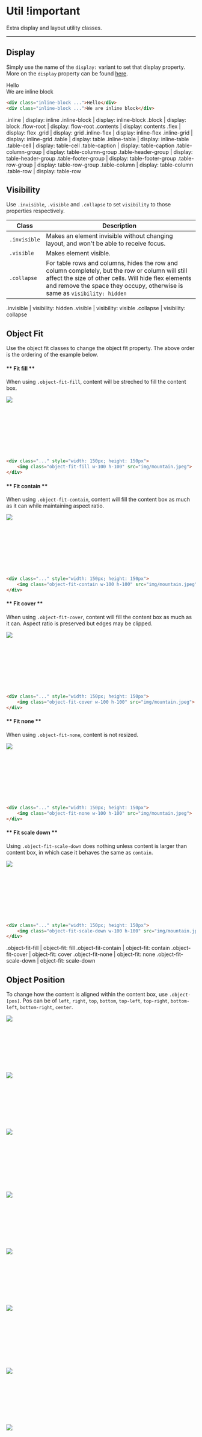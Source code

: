 # **Util** <span class="important-badge">!important</span>

<p class="m-0 mt-md">Extra display and layout utility classes.</p>

---

## Display

Simply use the name of the `display:` variant to set that display property. More on the `display` property can be found [here](https://developer.mozilla.org/en-US/docs/Web/CSS/display).

<div class="demo white">
    <div class="inline-block bg-light-blue p-md border-radius">Hello</div>
    <div class="inline-block bg-light-blue p-md border-radius">We are inline block</div>
</div>

```html
<div class="inline-block ...">Hello</div>
<div class="inline-block ...">We are inline block</div>
```

<cssprops>
.inline | display: inline
.inline-block | display: inline-block
.block | display: block
.flow-root | display: flow-root
.contents | display: contents
.flex | display: flex
.grid | display: grid
.inline-flex | display: inline-flex
.inline-grid | display: inline-grid
.table | display: table
.inline-table | display: inline-table
.table-cell | display: table-cell
.table-caption | display: table-caption
.table-column-group | display: table-column-group
.table-header-group | display: table-header-group
.table-footer-group | display: table-footer-group
.table-row-group | display: table-row-group
.table-column | display: table-column
.table-row | display: table-row
</cssprops>


## Visibility

Use `.invisible`, `.visible` and `.collapse` to set `visibility` to those properties respectively.

|Class|Description|
|---|---|
|`.invisible`|Makes an element invisible without changing layout, and won't be able to receive focus.|
|`.visible`|Makes element visible.|
|`.collapse`|For table rows and columns, hides the row and column completely, but the row or column will still affect the size of other cells. Will hide flex elements and remove the space they occupy, otherwise is same as `visibility: hidden`|

<cssprops>
.invisible | visibility: hidden
.visible | visibility: visible
.collapse | visibility: collapse
</cssprops>


## Object Fit

Use the object fit classes to change 
the object fit property. The above order is the ordering of the example below.

<!-- tabs:start -->

#### ** Fit fill **

When using `.object-fit-fill`, content will be streched to fill the content box.

<div class="demo">
    <div class="bg-lighter-blue-gray striped-bg inline-block m-sm border" style="width: 150px; height: 150px">
        <img class="object-fit-fill w-100 h-100" src="img/mountain.jpeg">
    </div>
</div>

```html
<div class="..." style="width: 150px; height: 150px">
    <img class="object-fit-fill w-100 h-100" src="img/mountain.jpeg">
</div>
```

#### ** Fit contain **

When using `.object-fit-contain`, content will fill the content box as much as it can while maintaining aspect ratio.

<div class="demo">
    <div class="bg-lighter-blue-gray striped-bg inline-block m-sm border" style="width: 150px; height: 150px">
        <img class="object-fit-contain w-100 h-100" src="img/mountain.jpeg">
    </div>
</div>

```html
<div class="..." style="width: 150px; height: 150px">
    <img class="object-fit-contain w-100 h-100" src="img/mountain.jpeg">
</div>
```

#### ** Fit cover **

When using `.object-fit-cover`, content will fill the content box as much as it can. Aspect ratio is preserved but edges may be clipped.

<div class="demo">
    <div class="bg-lighter-blue-gray striped-bg inline-block m-sm border" style="width: 150px; height: 150px">
        <img class="object-fit-cover w-100 h-100" src="img/mountain.jpeg">
    </div>
</div>

```html
<div class="..." style="width: 150px; height: 150px">
    <img class="object-fit-cover w-100 h-100" src="img/mountain.jpeg">
</div>
```

#### ** Fit none **

When using `.object-fit-none`, content is not resized.

<div class="demo">
    <div class="bg-lighter-blue-gray striped-bg inline-block m-sm border" style="width: 150px; height: 150px">
        <img class="object-fit-none w-100 h-100" src="img/mountain.jpeg">
    </div>
</div>

```html
<div class="..." style="width: 150px; height: 150px">
    <img class="object-fit-none w-100 h-100" src="img/mountain.jpeg">
</div>
```

#### ** Fit scale down **

Using `.object-fit-scale-down` does nothing unless content is larger than content box, in which case it behaves the same as `contain`.

<div class="demo">
   <div class="bg-lighter-blue-gray striped-bg inline-block m-sm border" style="width: 150px; height: 150px">
        <img class="object-fit-scale-down w-100 h-100" src="img/mountain.jpeg">
    </div>
</div>


```html
<div class="..." style="width: 150px; height: 150px">
    <img class="object-fit-scale-down w-100 h-100" src="img/mountain.jpeg">
</div>
```
<!-- tabs:end -->

<cssprops>
.object-fit-fill | object-fit: fill
.object-fit-contain | object-fit: contain
.object-fit-cover | object-fit: cover
.object-fit-none | object-fit: none
.object-fit-scale-down | object-fit: scale-down
</cssprops>



## Object Position

To change how the content is aligned within the content box, use `.object-[pos]`. Pos can be
of `left`, `right`, `top`, `bottom`, `top-left`, `top-right`, `bottom-left`, `bottom-right`, `center`.

<div class="demo">
    <div class="bg-lighter-blue-gray striped-bg inline-block m-sm border" style="width: 200px; height: 150px">
        <img class="object-fit-none object-top-left w-100 h-100" src="img/mountain.jpeg">
    </div>
    <div class="bg-lighter-blue-gray striped-bg inline-block m-sm border" style="width: 200px; height: 150px">
        <img class="object-fit-none object-top w-100 h-100" src="img/mountain.jpeg">
    </div>
    <div class="bg-lighter-blue-gray striped-bg inline-block m-sm border" style="width: 200px; height: 150px">
        <img class="object-fit-none object-top-right w-100 h-100" src="img/mountain.jpeg">
    </div>
    <br>
    <div class="bg-lighter-blue-gray striped-bg inline-block m-sm border" style="width: 200px; height: 150px">
        <img class="object-fit-none object-left w-100 h-100" src="img/mountain.jpeg">
    </div>
    <div class="bg-lighter-blue-gray striped-bg inline-block m-sm border" style="width: 200px; height: 150px">
        <img class="object-fit-none object-center w-100 h-100" src="img/mountain.jpeg">
    </div>
    <div class="bg-lighter-blue-gray striped-bg inline-block m-sm border" style="width: 200px; height: 150px">
        <img class="object-fit-none object-right w-100 h-100" src="img/mountain.jpeg">
    </div>
    <br>
    <div class="bg-lighter-blue-gray striped-bg inline-block m-sm border" style="width: 200px; height: 150px">
        <img class="object-fit-none object-bottom-left w-100 h-100" src="img/mountain.jpeg">
    </div>
    <div class="bg-lighter-blue-gray striped-bg inline-block m-sm border" style="width: 200px; height: 150px">
        <img class="object-fit-none object-bottom w-100 h-100" src="img/mountain.jpeg">
    </div>
    <div class="bg-lighter-blue-gray striped-bg inline-block m-sm border" style="width: 200px; height: 150px">
        <img class="object-fit-none object-bottom-right w-100 h-100" src="img/mountain.jpeg">
    </div>
</div>

```html
<img class="object-fit-none  object-top-left     w-100 h-100" src="img/mountain.jpeg">
<img class="object-fit-none  object-top          w-100 h-100" src="img/mountain.jpeg">
<img class="object-fit-none  object-top-right    w-100 h-100" src="img/mountain.jpeg">
<img class="object-fit-none  object-left         w-100 h-100" src="img/mountain.jpeg">
<img class="object-fit-none  object-center       w-100 h-100" src="img/mountain.jpeg">
<img class="object-fit-none  object-right        w-100 h-100" src="img/mountain.jpeg">
<img class="object-fit-none  object-bottom-left  w-100 h-100" src="img/mountain.jpeg">
<img class="object-fit-none  object-bottom       w-100 h-100" src="img/mountain.jpeg">
<img class="object-fit-none  object-bottom-right w-100 h-100" src="img/mountain.jpeg">
```

<cssprops>
.object-left | object-position: left
.object-right | object-position: right
.object-top | object-position: top
.object-bottom | object-position: bottom
.object-top-left | object-position: left top
.object-top-right | object-position: right top
.object-bottom-left | object-position: left bottom
.object-bottom-right | object-position: right bottom
.object-center | object-position: center
</cssprops>


## Overscroll

Use `.overscroll-contain`, `.overscroll-none` and `.overscroll-auto` to change overscroll behavior.

You can also target a specific axis by using `.overflow-x-` and `.overflow-y-` as a prefix instead (ie, `.overscroll-x-none`).

<!-- tabs:start -->

#### ** Auto **

Use `.overscroll-auto` for default scrolling behavior.

<div class="demo text-left">
    <div class="overflow-y-scroll overscroll-auto mw-100 m-lg" style="width: 400px; height: 100px">
        <b>.overscroll-auto</b><br>
        I recommend you don't fire until you're within 40,000 kilometers. You did exactly what you had to do. You considered all your options, you tried every alternative and then you made the hard choice. Your head is not an artifact! I'm afraid I still don't understand, sir. You enjoyed that. Some days you get the bear, and some days the bear gets you.
    </div>
</div>

```html
<div class="overflow-y-scroll overscroll-auto ...">
    ...
</div>
```


#### ** Contain **

When using `.overscroll-contain`, scrolling in a scrollable child will not scroll the parent when a scroll boundary is reached.

<div class="demo text-left">
    <div class="overflow-y-scroll overscroll-contain mw-100 m-lg" style="width: 400px; height: 100px">
        <b>.overscroll-contain</b><br>
        I recommend you don't fire until you're within 40,000 kilometers. You did exactly what you had to do. You considered all your options, you tried every alternative and then you made the hard choice. Your head is not an artifact! I'm afraid I still don't understand, sir. You enjoyed that. Some days you get the bear, and some days the bear gets you.
    </div>
</div>

```html
<div class="overflow-y-scroll overscroll-contain ...">
    ...
</div>
```

#### ** None **

Using `.overscroll-none` does the same as `.overscroll-contain`, but also prevents other overscroll effects (like pull down to refresh on mobile browsers)

<div class="demo text-left">
    <div class="overflow-y-scroll overscroll-none mw-100 m-lg" style="width: 400px; height: 100px">
        <b>.overscroll-none</b><br>
        I recommend you don't fire until you're within 40,000 kilometers. You did exactly what you had to do. You considered all your options, you tried every alternative and then you made the hard choice. Your head is not an artifact! I'm afraid I still don't understand, sir. You enjoyed that. Some days you get the bear, and some days the bear gets you.
    </div>
</div>

```html
<div class="overflow-y-scroll overscroll-none ...">
    ...
</div>
```

<!-- tabs:end -->

<cssprops>
.overscroll-contain | overscroll-behavior: contain
.overscroll-none | overscroll-behavior: none
.overscroll-auto | overscroll-behavior: auto
---
.overscroll-x-contain | overscroll-behavior-x: contain
.overscroll-x-none | overscroll-behavior-x: none
.overscroll-x-auto | overscroll-behavior-x: auto
---
.overscroll-y-contain | overscroll-behavior-y: contain
.overscroll-y-none | overscroll-behavior-y: none
.overscroll-y-auto | overscroll-behavior-y: auto
</cssprops>


## Overflow

Use `.overflow-hidden`, `.overflow-scroll`, `.overflow-auto` to change the overflow.

You can use the `overflow-x-` or `overflow-y` prefix to target only a specific axis, ie `.overflow-x-scroll` to make 
a scrollbar appear along the x-axis.

<!-- tabs:start -->

#### ** Hidden **

When using `.overflow-hidden` the overflow is always hidden.

<div class="demo text-left">
    <div style="width: 350px; height: 150px" class="overflow-hidden border border-1 border-light-gray p-md inline-block m-sm">
        <b>.overflow-hidden</b><br><br>
        The history of nuclear physics as a discipline distinct from atomic physics starts with the discovery of radioactivity by Henri Becquerel in 1896 a year later was an indication that the atom had internal structure. At the beginning of the 20th century the accepted model of the atom was J. J. Thomson's "plum pudding" model in which the atom was a positively charged ball with smaller negatively charged electrons embedded inside it.
        <br><br>
        The 1903 Nobel Prize in Physics was awarded jointly to Becquerel, for his discovery and to Marie and Pierre Curie for their subsequent research into radioactivity. Rutherford was awarded the Nobel Prize in Chemistry in 1908 for his "investigations into the disintegration of the elements and the chemistry of radioactive substances".
    </div>
</div>

```html
<div style="width: 350px; height: 150px" class="overflow-hidden ...">
    <b>.overflow-hidden</b><br><br>
    The history of nuclear physics as a discipline...
</div>
```

#### ** Scroll **

When using `.overflow-scroll` a scrollbar is always shown.

<div class="demo text-left">
    <div style="width: 350px; height: 150px" class="overflow-scroll border border-1 border-light-gray p-md inline-block m-sm">
        <b>.overflow-scroll</b><br><br>
        The history of nuclear physics as a discipline distinct from atomic physics starts with the discovery of radioactivity by Henri Becquerel in 1896 a year later was an indication that the atom had internal structure. At the beginning of the 20th century the accepted model of the atom was J. J. Thomson's "plum pudding" model in which the atom was a positively charged ball with smaller negatively charged electrons embedded inside it.
        <br><br>
        The 1903 Nobel Prize in Physics was awarded jointly to Becquerel, for his discovery and to Marie and Pierre Curie for their subsequent research into radioactivity. Rutherford was awarded the Nobel Prize in Chemistry in 1908 for his "investigations into the disintegration of the elements and the chemistry of radioactive substances".
    </div>
</div>

```html
<div style="width: 350px; height: 150px" class="overflow-scroll ...">
    <b>.overflow-scroll</b><br><br>
    The history of nuclear physics as a discipline...
</div>
```

#### ** Auto **

When using `.overflow-auto` a scrollbar is only shown when needed.

<div class="demo text-left">
    <div style="width: 350px; height: 150px" class="overflow-auto border border-1 border-light-gray p-md inline-block m-sm">
        <b>.overflow-auto</b><br><br>
        The history of nuclear physics as a discipline distinct from atomic physics starts with the discovery of radioactivity by Henri Becquerel in 1896 a year later was an indication that the atom had internal structure. At the beginning of the 20th century the accepted model of the atom was J. J. Thomson's "plum pudding" model in which the atom was a positively charged ball with smaller negatively charged electrons embedded inside it.
        <br><br>
        The 1903 Nobel Prize in Physics was awarded jointly to Becquerel, for his discovery and to Marie and Pierre Curie for their subsequent research into radioactivity. Rutherford was awarded the Nobel Prize in Chemistry in 1908 for his "investigations into the disintegration of the elements and the chemistry of radioactive substances".
    </div>
</div>

```html
<div style="width: 350px; height: 150px" class="overflow-auto ...">
    <b>.overflow-auto</b><br><br>
    The history of nuclear physics as a discipline...
</div>
```

<!-- tabs:end -->

<cssprops>
.overflow-hidden | overflow: hidden
.overflow-scroll | overflow: scroll
.overflow-auto | overflow: auto
---
.overflow-x-hidden | overflow-x: hidden
.overflow-x-scroll | overflow-x: scroll
.overflow-x-auto | overflow-x: auto
---
.overflow-hidden-y | overflow-y: hidden
.overflow-scroll-y | overflow-y: scroll
.overflow-auto-y | overflow-y: auto
</cssprops>



## Z-index

Use `.z-0` through `.z-4` (including `.z-4`) and `.z-auto` to set the z-index:

<div class="demo relative">
    <div class="invisible" style="height: 90px"></div>
    <div class="bg-light-red white shadow-md border-radius absolute z-4" style="top: 17px; width: 80px; height: 80px; line-height: 80px">
        .z-4
    </div>
    <div class="bg-light-red white shadow-md border-radius absolute z-3" style="top: 20px; left: 85px; width: 80px; height: 80px; line-height: 80px">
        .z-3
    </div>
    <div class="bg-light-red white shadow-md border-radius absolute z-2" style="top: 23px; left: 150px; width: 80px; height: 80px; line-height: 80px">
        .z-2
    </div>
    <div class="bg-light-red white shadow-md border-radius absolute z-1" style="top: 26px; left: 215px; width: 80px; height: 80px; line-height: 80px">
        .z-1
    </div>
    <div class="bg-light-red white shadow-md border-radius absolute z-0" style="top: 29px; left: 280px; width: 80px; height: 80px; line-height: 80px">
        .z-0
    </div>
</div>

```html
<div class="z-0 ...">.z-0</div>
<div class="z-1 ...">.z-1</div>
<div class="z-2 ...">.z-2</div>
<div class="z-3 ...">.z-3</div>
<div class="z-4 ...">.z-4</div>
```

<cssprops>
.z-0 | z-index: 0
.z-1 | z-index: 1
.z-2 | z-index: 2
.z-3 | z-index: 3
.z-4 | z-index: 4
.z-auto | z-index: auto
</cssprops>


## Customizing

The following variables can be found in `_settings.scss`.

---

### Variants

By default only responsive variants for layout will be generated, however you can 
add or remove variants from the `$layout-util-variants` array.

```scss
$layout-util-variants: ("responsive") !default;
```

### Z-index prefix

To change the z-index prefix, change `$z-index-prefix`:

```scss
$z-index-prefix: "z-" !default;
```

### Z-index values

To change what z-index variants are generated, add or remove keys to `$z-index-map`.

The map maps a suffix to a z-index value.

```scss
$z-index-map: (
    "0": 0,
    "1": 1,
    "2": 2,
    "3": 3,
    "4": 4,
    "auto": auto
) !default;
```

### Disabling the module

If you don't want anything in this module to be loaded, add `layout-util` to `$blacklisted-modules`:

```scss
$blacklisted-modules: ("layout-util");
```
